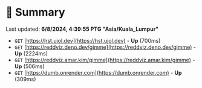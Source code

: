 # 📖 Summary
Last updated: **6/8/2024, 4:39:55 PTG "Asia/Kuala_Lumpur"**

- `GET` [https://hst.ujol.dev](https://hst.ujol.dev) - **Up** (700ms)
- `GET` [https://reddviz.deno.dev/gimme](https://reddviz.deno.dev/gimme) - **Up** (2224ms)
- `GET` [https://reddviz.amar.kim/gimme](https://reddviz.amar.kim/gimme) - **Up** (506ms)
- `GET` [https://dumb.onrender.com](https://dumb.onrender.com) - **Up** (309ms)

